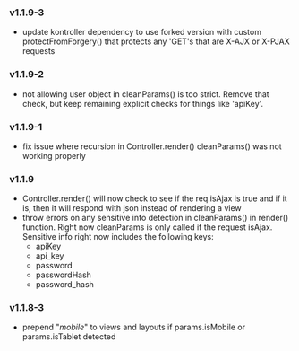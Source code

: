 ### v1.1.9-3
- update kontroller dependency to use forked version with custom protectFromForgery() that protects any 'GET's that are X-AJX or X-PJAX requests

### v1.1.9-2
- not allowing user object in cleanParams() is too strict. Remove that check, but keep remaining explicit checks for things like 'apiKey'.

### v1.1.9-1
- fix issue where recursion in Controller.render() cleanParams() was not working properly

### v1.1.9
- Controller.render() will now check to see if the req.isAjax is true and if it is, then it will respond with json instead of rendering a view
- throw errors on any sensitive info detection in cleanParams() in render() function. Right now cleanParams is only called if the request isAjax. Sensitive info right now includes the following keys:
  - apiKey
  - api_key
  - password
  - passwordHash
  - password_hash

### v1.1.8-3
- prepend "_mobile_" to views and layouts if params.isMobile or params.isTablet detected
